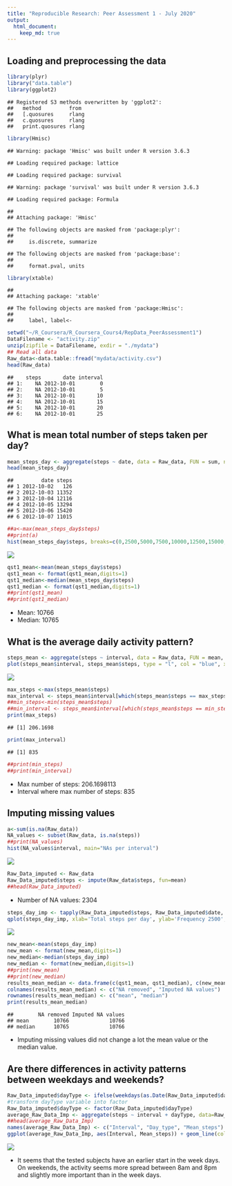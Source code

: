 ```yaml
---
title: "Reproducible Research: Peer Assessment 1 - July 2020"
output: 
  html_document:
    keep_md: true
---
```



## Loading and preprocessing the data

```r
library(plyr)
library("data.table")
library(ggplot2)
```

```
## Registered S3 methods overwritten by 'ggplot2':
##   method         from 
##   [.quosures     rlang
##   c.quosures     rlang
##   print.quosures rlang
```

```r
library(Hmisc)
```

```
## Warning: package 'Hmisc' was built under R version 3.6.3
```

```
## Loading required package: lattice
```

```
## Loading required package: survival
```

```
## Warning: package 'survival' was built under R version 3.6.3
```

```
## Loading required package: Formula
```

```
## 
## Attaching package: 'Hmisc'
```

```
## The following objects are masked from 'package:plyr':
## 
##     is.discrete, summarize
```

```
## The following objects are masked from 'package:base':
## 
##     format.pval, units
```

```r
library(xtable)
```

```
## 
## Attaching package: 'xtable'
```

```
## The following objects are masked from 'package:Hmisc':
## 
##     label, label<-
```

```r
setwd("~/R_Coursera/R_Coursera_Cours4/RepData_PeerAssessment1")
DataFilename <- "activity.zip"
unzip(zipfile = DataFilename, exdir = "./mydata")
## Read all data
Raw_data<-data.table::fread("mydata/activity.csv")
head(Raw_data)
```

```
##    steps       date interval
## 1:    NA 2012-10-01        0
## 2:    NA 2012-10-01        5
## 3:    NA 2012-10-01       10
## 4:    NA 2012-10-01       15
## 5:    NA 2012-10-01       20
## 6:    NA 2012-10-01       25
```

## What is mean total number of steps taken per day?

```r
mean_steps_day <- aggregate(steps ~ date, data = Raw_data, FUN = sum, na.rm = TRUE)
head(mean_steps_day)
```

```
##         date steps
## 1 2012-10-02   126
## 2 2012-10-03 11352
## 3 2012-10-04 12116
## 4 2012-10-05 13294
## 5 2012-10-06 15420
## 6 2012-10-07 11015
```

```r
##a<-max(mean_steps_day$steps)
##print(a)
hist(mean_steps_day$steps, breaks=c(0,2500,5000,7500,10000,12500,15000, 17500, 20000, 22500, 25000), xlab = "Steps per Day", ylab="Frequency - Steps - Day", main = "Total number of steps taken per day", col = "blue")
```

![](PA1_template_files/figure-html/qst_1-1.png)<!-- -->

```r
qst1_mean<-mean(mean_steps_day$steps)
qst1_mean <- format(qst1_mean,digits=1)
qst1_median<-median(mean_steps_day$steps)
qst1_median <- format(qst1_median,digits=1)
##print(qst1_mean)
##print(qst1_median)
```
* Mean: 10766
* Median:  10765

## What is the average daily activity pattern?

```r
steps_mean <- aggregate(steps ~ interval, data = Raw_data, FUN = mean, na.rm = TRUE)
plot(steps_mean$interval, steps_mean$steps, type = "l", col = "blue", xlab = "Intervals (-)", ylab = "Total steps per interval (-)", main = "Number of steps per interval (average)")
```

![](PA1_template_files/figure-html/unnamed-chunk-1-1.png)<!-- -->

```r
max_steps <-max(steps_mean$steps)
max_interval <- steps_mean$interval[which(steps_mean$steps == max_steps)]
##min_steps<-min(steps_mean$steps)
##min_interval <- steps_mean$interval[which(steps_mean$steps == min_steps)]
print(max_steps)
```

```
## [1] 206.1698
```

```r
print(max_interval)
```

```
## [1] 835
```

```r
##print(min_steps)
##print(min_interval)
```
* Max number of steps: 206.1698113
* Interval where max number of steps:  835


## Imputing missing values

```r
a<-sum(is.na(Raw_data))
NA_values <- subset(Raw_data, is.na(steps))
##print(NA_values)
hist(NA_values$interval, main="NAs per interval")
```

![](PA1_template_files/figure-html/unnamed-chunk-3-1.png)<!-- -->

```r
Raw_Data_imputed <- Raw_data
Raw_Data_imputed$steps <- impute(Raw_data$steps, fun=mean)
##head(Raw_Data_imputed)
```
* Number of NA values: 2304

```r
steps_day_imp <- tapply(Raw_Data_imputed$steps, Raw_Data_imputed$date, sum)
qplot(steps_day_imp, xlab='Total steps per day', ylab='Frequency 2500', binwidth=2500, main = "Total number of steps taken each day - NA corrected by mean function")
```

![](PA1_template_files/figure-html/unnamed-chunk-4-1.png)<!-- -->

```r
new_mean<-mean(steps_day_imp)
new_mean <- format(new_mean,digits=1)
new_median<-median(steps_day_imp)
new_median <- format(new_median,digits=1)
##print(new_mean)
##print(new_median)
results_mean_median <- data.frame(c(qst1_mean, qst1_median), c(new_mean, new_median))
colnames(results_mean_median) <- c("NA removed", "Imputed NA values")
rownames(results_mean_median) <- c("mean", "median")
print(results_mean_median)
```

```
##        NA removed Imputed NA values
## mean        10766             10766
## median      10765             10766
```

* Imputing missing values did not change a lot the mean value or the median value.

## Are there differences in activity patterns between weekdays and weekends?

```r
Raw_Data_imputed$dayType <- ifelse(weekdays(as.Date(Raw_Data_imputed$date)) == "Saturday" | weekdays(as.Date(Raw_Data_imputed$date)) == "Sunday", "weekend", "weekday")
#transform dayType variable into factor
Raw_Data_imputed$dayType <- factor(Raw_Data_imputed$dayType)
average_Raw_Data_Imp <- aggregate(steps ~ interval + dayType, data=Raw_Data_imputed, mean)
##head(average_Raw_Data_Imp)
names(average_Raw_Data_Imp) <- c("Interval", "Day_type", "Mean_steps")
ggplot(average_Raw_Data_Imp, aes(Interval, Mean_steps)) + geom_line(color = "green") + facet_grid(Day_type~.) + labs(x = "Intervals", y = "Average number of Steps", title = "Activity Patterns - Weekday - Week-end")
```

![](PA1_template_files/figure-html/unnamed-chunk-5-1.png)<!-- -->

* It seems that the tested subjects have an earlier start in the week days. On weekends, the activity seems more spread between 8am and 8pm and slightly more important than in the week days.
